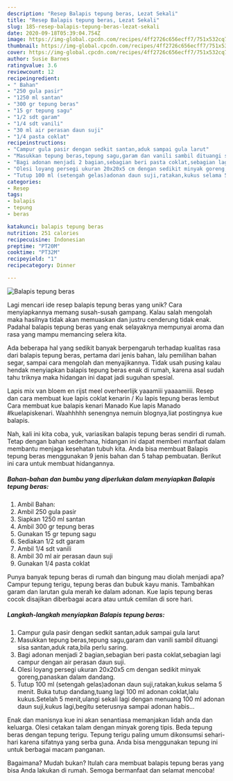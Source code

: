 ```yaml
---
description: "Resep Balapis tepung beras, Lezat Sekali"
title: "Resep Balapis tepung beras, Lezat Sekali"
slug: 185-resep-balapis-tepung-beras-lezat-sekali
date: 2020-09-18T05:39:04.754Z
image: https://img-global.cpcdn.com/recipes/4ff2726c656ecff7/751x532cq70/balapis-tepung-beras-foto-resep-utama.jpg
thumbnail: https://img-global.cpcdn.com/recipes/4ff2726c656ecff7/751x532cq70/balapis-tepung-beras-foto-resep-utama.jpg
cover: https://img-global.cpcdn.com/recipes/4ff2726c656ecff7/751x532cq70/balapis-tepung-beras-foto-resep-utama.jpg
author: Susie Barnes
ratingvalue: 3.6
reviewcount: 12
recipeingredient:
- " Bahan"
- "250 gula pasir"
- "1250 ml santan"
- "300 gr tepung beras"
- "15 gr tepung sagu"
- "1/2 sdt garam"
- "1/4 sdt vanili"
- "30 ml air perasan daun suji"
- "1/4 pasta coklat"
recipeinstructions:
- "Campur gula pasir dengan sedkit santan,aduk sampai gula larut"
- "Masukkan tepung beras,tepung sagu,garam dan vanili sambil dituangi sisa santan,aduk rata,bila perlu saring."
- "Bagi adonan menjadi 2 bagian,sebagian beri pasta coklat,sebagian lagi campur dengan air perasan daun suji."
- "Olesi loyang persegi ukuran 20x20x5 cm dengan sedikit minyak goreng,panaskan dalam dandang."
- "Tutup 100 ml (setengah gelas)adonan daun suji,ratakan,kukus selama 5 menit. Buka tutup dandang,tuang lagi 100 ml adonan coklat,lalu kukus.Setelah 5 menit,ulangi sekali lagi dengan menuang 100 ml adonan daun suji,kukus lagi,begitu seterusnya sampai adonan habis..."
categories:
- Resep
tags:
- balapis
- tepung
- beras

katakunci: balapis tepung beras 
nutrition: 251 calories
recipecuisine: Indonesian
preptime: "PT20M"
cooktime: "PT32M"
recipeyield: "1"
recipecategory: Dinner

---
```



![Balapis tepung beras](https://img-global.cpcdn.com/recipes/4ff2726c656ecff7/751x532cq70/balapis-tepung-beras-foto-resep-utama.jpg)

Lagi mencari ide resep balapis tepung beras yang unik? Cara menyiapkannya memang susah-susah gampang. Kalau salah mengolah maka hasilnya tidak akan memuaskan dan justru cenderung tidak enak. Padahal balapis tepung beras yang enak selayaknya mempunyai aroma dan rasa yang mampu memancing selera kita.

Ada beberapa hal yang sedikit banyak berpengaruh terhadap kualitas rasa dari balapis tepung beras, pertama dari jenis bahan, lalu pemilihan bahan segar, sampai cara mengolah dan menyajikannya. Tidak usah pusing kalau hendak menyiapkan balapis tepung beras enak di rumah, karena asal sudah tahu triknya maka hidangan ini dapat jadi suguhan spesial.

Lapis mix van bloem en rijst meel overheerlijk yaaamiii yaaaamiiii. Resep dan cara membuat kue lapis coklat kenarin / Ku lapis tepung beras lembut Cara membuat kue balapis kenari Manado Kue lapis Manado #kuelapiskenari. Waahhhhh senengnya nemuin blognya,liat postingnya kue balapis.


Nah, kali ini kita coba, yuk, variasikan balapis tepung beras sendiri di rumah. Tetap dengan bahan sederhana, hidangan ini dapat memberi manfaat dalam membantu menjaga kesehatan tubuh kita. Anda bisa membuat Balapis tepung beras menggunakan 9 jenis bahan dan 5 tahap pembuatan. Berikut ini cara untuk membuat hidangannya.

<!--inarticleads1-->

##### Bahan-bahan dan bumbu yang diperlukan dalam menyiapkan Balapis tepung beras:

1. Ambil  Bahan:
1. Ambil 250 gula pasir
1. Siapkan 1250 ml santan
1. Ambil 300 gr tepung beras
1. Gunakan 15 gr tepung sagu
1. Sediakan 1/2 sdt garam
1. Ambil 1/4 sdt vanili
1. Ambil 30 ml air perasan daun suji
1. Gunakan 1/4 pasta coklat


Punya banyak tepung beras di rumah dan bingung mau diolah menjadi apa? Campur tepung terigu, tepung beras dan bubuk kayu manis. Tambahkan garam dan larutan gula merah ke dalam adonan. Kue lapis tepung beras cocok disajikan diberbagai acara atau untuk cemilan di sore hari. 

<!--inarticleads2-->

##### Langkah-langkah menyiapkan Balapis tepung beras:

1. Campur gula pasir dengan sedkit santan,aduk sampai gula larut
1. Masukkan tepung beras,tepung sagu,garam dan vanili sambil dituangi sisa santan,aduk rata,bila perlu saring.
1. Bagi adonan menjadi 2 bagian,sebagian beri pasta coklat,sebagian lagi campur dengan air perasan daun suji.
1. Olesi loyang persegi ukuran 20x20x5 cm dengan sedikit minyak goreng,panaskan dalam dandang.
1. Tutup 100 ml (setengah gelas)adonan daun suji,ratakan,kukus selama 5 menit. Buka tutup dandang,tuang lagi 100 ml adonan coklat,lalu kukus.Setelah 5 menit,ulangi sekali lagi dengan menuang 100 ml adonan daun suji,kukus lagi,begitu seterusnya sampai adonan habis...


Enak dan manisnya kue ini akan senantiasa memanjakan lidah anda dan keluarga. Olesi cetakan talam dengan minyak goreng tipis. Beda tepung beras dengan tepung terigu. Tepung terigu paling umum dikonsumsi sehari-hari karena sifatnya yang serba guna. Anda bisa menggunakan tepung ini untuk berbagai macam panganan. 

Bagaimana? Mudah bukan? Itulah cara membuat balapis tepung beras yang bisa Anda lakukan di rumah. Semoga bermanfaat dan selamat mencoba!
